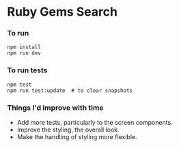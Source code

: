 #  Ruby Gems Search

### To run
```
npm install
npm run dev
```

### To run tests
```
npm test
npm run test:update  # to clear snapshots
```

### Things I'd improve with time
* Add more tests, particularly to the screen components.
* Improve the styling, the overall look.
* Make the handling of styling more flexible.
